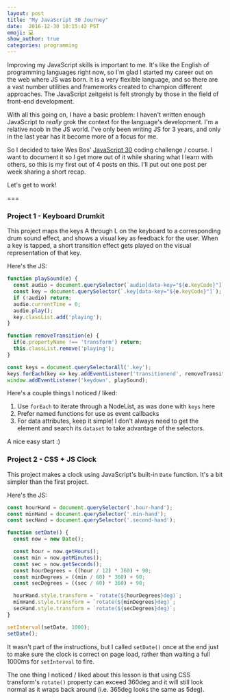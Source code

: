 ```yaml
---
layout: post
title: "My JavaScript 30 Journey"
date:  2016-12-30 10:15:42 PST
emoji: 💻
show_author: true
categories: programming
---
```


Improving my JavaScript skills is important to me. It's like the English of
programming languages right now, so I'm glad I started my career out on the web
where JS was born. It is a very flexible language, and so there are a vast
number utilities and frameworks created to champion different approaches. The
JavaScript zeitgeist is felt strongly by those in the field of front-end
development.

With all this going on, I have a basic problem: I haven't written enough
JavaScript to _really_ grok the context for the language's development. I'm a
relative noob in the JS world. I've only been writing JS for 3 years, and only
in the last year has it become more of a focus for me.

So I decided to take Wes Bos' [JavaScript 30](https://javascript30.com/) coding
challenge / course. I want to document it so I get more out of it while sharing
what I learn with others, so this is my first out of 4 posts on this. I'll put
out one post per week sharing a short recap.

Let's get to work!

===

### Project 1 - Keyboard Drumkit

This project maps the keys A through L on the keyboard to a corresponding drum
sound effect, and shows a visual key as feedback for the user. When a key is
tapped, a short transition effect gets played on the visual representation of
that key.

Here's the JS:

```js
function playSound(e) {
  const audio = document.querySelector(`audio[data-key="${e.keyCode}"]`);
  const key = document.querySelector(`.key[data-key="${e.keyCode}"]`);
  if (!audio) return;
  audio.currentTime = 0;
  audio.play();
  key.classList.add('playing');
}

function removeTransition(e) {
  if(e.propertyName !== 'transform') return;
  this.classList.remove('playing');
}

const keys = document.querySelectorAll('.key');
keys.forEach(key => key.addEventListener('transitionend', removeTransition));
window.addEventListener('keydown', playSound);
```

Here's a couple things I noticed / liked:

1. Use `forEach` to iterate through a NodeList, as was done with `keys` here
2. Prefer named functions for use as event callbacks
3. For data attributes, keep it simple! I don't always need to get the element
and search its `dataset` to take advantage of the selectors.

A nice easy start :)

### Project 2 - CSS + JS Clock

This project makes a clock using JavaScript's built-in `Date` function. It's a
bit simpler than the first project.

Here's the JS:

```js
const hourHand = document.querySelector('.hour-hand');
const minHand = document.querySelector('.min-hand');
const secHand = document.querySelector('.second-hand');

function setDate() {
  const now = new Date();

  const hour = now.getHours();
  const min = now.getMinutes();
  const sec = now.getSeconds();
  const hourDegrees = ((hour / 12) * 360) + 90;
  const minDegrees = ((min / 60) * 360) + 90;
  const secDegrees = ((sec / 60) * 360) + 90;

  hourHand.style.transform = `rotate(${hourDegrees}deg)`;
  minHand.style.transform = `rotate(${minDegrees}deg)`;
  secHand.style.transform = `rotate(${secDegrees}deg)`;
}

setInterval(setDate, 1000);
setDate();
```

It wasn't part of the instructions, but I called `setDate()` once at the end
just to make sure the clock is correct on page load, rather than waiting a full
1000ms for `setInterval` to fire.

The one thing I noticed / liked about this lesson is that using CSS transform's
`rotate()` property can exceed 360deg and it will still look normal as it wraps
back around (i.e. 365deg looks the same as 5deg).
